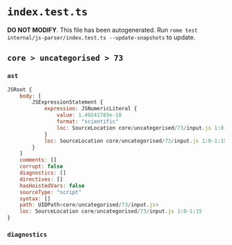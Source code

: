 # `index.test.ts`

**DO NOT MODIFY**. This file has been autogenerated. Run `rome test internal/js-parser/index.test.ts --update-snapshots` to update.

## `core > uncategorised > 73`

### `ast`

```javascript
JSRoot {
	body: [
		JSExpressionStatement {
			expression: JSNumericLiteral {
				value: 1.49241783e-10
				format: "scientific"
				loc: SourceLocation core/uncategorised/73/input.js 1:0-1:15
			}
			loc: SourceLocation core/uncategorised/73/input.js 1:0-1:15
		}
	]
	comments: []
	corrupt: false
	diagnostics: []
	directives: []
	hasHoistedVars: false
	sourceType: "script"
	syntax: []
	path: UIDPath<core/uncategorised/73/input.js>
	loc: SourceLocation core/uncategorised/73/input.js 1:0-1:15
}
```

### `diagnostics`

```

```
